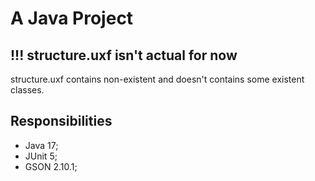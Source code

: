 # A Java Project

## !!! structure.uxf isn't actual for now

structure.uxf contains non-existent and
doesn't contains some existent classes.

## Responsibilities

* Java 17;
* JUnit 5;
* GSON 2.10.1;
